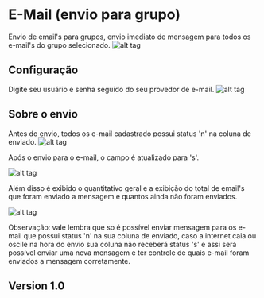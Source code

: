 E-Mail (envio para grupo)
=========
Envio de email's para grupos, envio imediato de mensagem para todos os e-mail's do grupo selecionado.
![alt tag](https://github.com/renankabal/enviar-email-bomba/blob/master/imagens/index.png)

Configuração
----
Digite seu usuário e senha seguido do seu provedor de e-mail.
![alt tag](https://github.com/renankabal/enviar-email-bomba/blob/master/imagens/configuracao.png)

Sobre o envio
----
Antes do envio, todos os e-mail cadastrado possui status 'n' na coluna de enviado.
![alt tag](https://github.com/renankabal/enviar-email-bomba/blob/master/imagens/envido_n.png)

Após o envio para o e-mail, o campo é atualizado para 's'.

![alt tag](https://github.com/renankabal/enviar-email-bomba/blob/master/imagens/envido_s.png)

Além disso é exibido o quantitativo geral e a exibição do total de email's que foram enviado a mensagem e quantos ainda não foram enviados.

![alt tag](https://github.com/renankabal/enviar-email-bomba/blob/master/imagens/total_email.png)

Observação: vale lembra que so é possível enviar mensagem para os e-mail que possui status 'n' na sua coluna de enviado, caso a internet caia ou oscile na hora do envio sua coluna não receberá status 's' e assi será possível enviar uma nova mensagem e ter controle de quais e-mail foram enviados a mensagem corretamente.


Version 1.0
----

